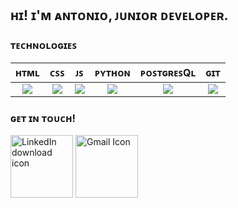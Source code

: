 ## ʜɪ! ɪ'ᴍ ᴀɴᴛᴏɴɪᴏ, ᴊᴜɴɪᴏʀ ᴅᴇᴠᴇʟᴏᴘᴇʀ.

### ᴛᴇᴄʜɴᴏʟᴏɢɪᴇꜱ
| ʜᴛᴍʟ | ᴄꜱꜱ | ᴊꜱ | ᴘʏᴛʜᴏɴ | ᴘᴏꜱᴛɢʀᴇꜱQʟ | ɢɪᴛ |
| :-:  | :-:| :-:| :-:    | :-:       | :-: |
|<img src="https://seeklogo.com/images/H/html5-logo-EF92D240D7-seeklogo.com.png"/> |<img  src="https://seeklogo.com/images/C/css-3-logo-AF06D75231-seeklogo.com.png"/> |<img src="https://seeklogo.com/images/J/javascript-logo-E967E87D74-seeklogo.com.png" />| <img src="https://seeklogo.com/images/P/python-logo-C50EED1930-seeklogo.com.png" />| <img src="https://external-content.duckduckgo.com/iu/?u=https%3A%2F%2Fwww.net-system.be%2Fwp-content%2Fuploads%2F2015%2F02%2Fpostgresql_logo.png&f=1&nofb=1" />| <img src="https://external-content.duckduckgo.com/iu/?u=https%3A%2F%2Fgotoclass.ir%2Fmedia%2Fgit-logo.png&f=1&nofb=1" />|

### ɢᴇᴛ ɪɴ ᴛᴏᴜᴄʜ!
<a href="https://www.linkedin.com/in/antonioriccelli/" title="LinkedIn profile link"><img src="https://www.freeiconspng.com/uploads/linkedin-icon-4.png" width="100" alt="LinkedIn download icon" /></a>
<a href="mailto:anton.riccelli@gmail.com" title="Write me an email"><img src="https://www.freeiconspng.com/uploads/gmail-icon-0.png" width="100" alt="Gmail Icon" /></a>


